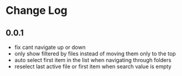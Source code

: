 # Change Log

## 0.0.1

- fix cant navigate up or down
- only show filtered by files instead of moving them only to the top
- auto select first item in the list when navigating through folders
- reselect last active file or first item when search value is empty
